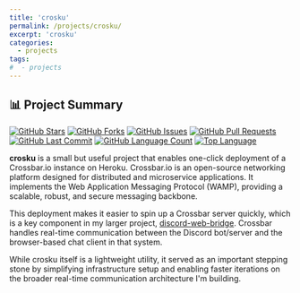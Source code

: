 ```yaml
---
title: 'crosku'
permalink: /projects/crosku/
excerpt: 'crosku'
categories:
  - projects
tags:
#  - projects
---
```


## 📊 Project Summary

[![GitHub Stars](https://img.shields.io/github/stars/nntin/crosku)](https://github.com/nntin/crosku/stargazers)
[![GitHub Forks](https://img.shields.io/github/forks/nntin/crosku)](https://github.com/nntin/crosku/network)
[![GitHub Issues](https://img.shields.io/github/issues/nntin/crosku)](https://github.com/nntin/crosku/issues)
[![GitHub Pull Requests](https://img.shields.io/github/issues-pr/nntin/crosku)](https://github.com/nntin/crosku/pulls)
[![GitHub Last Commit](https://img.shields.io/github/last-commit/nntin/crosku)](https://github.com/nntin/crosku/commits)
[![GitHub Language Count](https://img.shields.io/github/languages/count/nntin/crosku)](https://github.com/nntin/crosku)
[![Top Language](https://img.shields.io/github/languages/top/nntin/crosku)](https://github.com/nntin/crosku)

**crosku** is a small but useful project that enables one-click deployment of a Crossbar.io instance on Heroku. Crossbar.io is an open-source networking platform designed for distributed and microservice applications. It implements the Web Application Messaging Protocol (WAMP), providing a scalable, robust, and secure messaging backbone.

This deployment makes it easier to spin up a Crossbar server quickly, which is a key component in my larger project, [discord-web-bridge](../discord-web-bridge). Crossbar handles real-time communication between the Discord bot/server and the browser-based chat client in that system.

While crosku itself is a lightweight utility, it served as an important stepping stone by simplifying infrastructure setup and enabling faster iterations on the broader real-time communication architecture I'm building.
